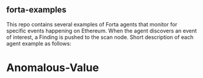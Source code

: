 ## forta-examples
This repo contains several examples of Forta agents that monitor for specific events happening on Ethereum. When the agent discovers an event of interest, a Finding is pushed to the scan node. Short description of each agent example as follows:

# Anomalous-Value
